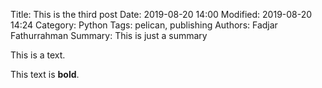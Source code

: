 Title: This is the third post
Date: 2019-08-20 14:00
Modified: 2019-08-20 14:24
Category: Python
Tags: pelican, publishing
Authors: Fadjar Fathurrahman
Summary: This is just a summary

This is a text.

This text is **bold**.


